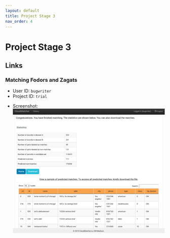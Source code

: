 ```yaml
---
layout: default
title: Project Stage 3
nav_order: 4
---
```


# Project Stage 3

## Links

### Matching Fodors and Zagats

+ User ID: `bugwriter`
+ Project ID: `trial`
<!-- + [Screen Shot](https://github.com/gtbai/CS839-Data-Science/blob/master/stage3/trial/screen_shot.png) -->
+ Screenshot:
  ![Screenshot](https://raw.githubusercontent.com/gtbai/CS839-Data-Science/master/stage3/trial/screen_shot.png)